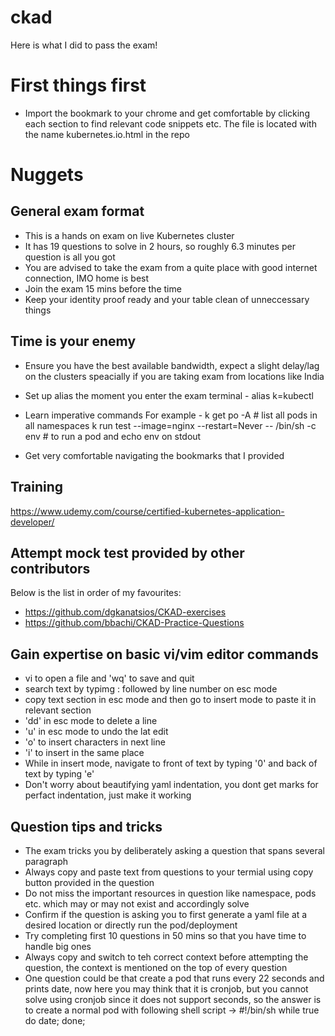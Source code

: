 # ckad
Here is what I did to pass the exam!

# First things first
* Import the bookmark to your chrome and get comfortable by clicking each section to find relevant code snippets etc. The file is located with the name kubernetes.io.html in the repo


# Nuggets
## General exam format
* This is a hands on exam on live Kubernetes cluster
* It has 19 questions to solve in 2 hours, so roughly 6.3 minutes per question is all you got
* You are advised to take the exam from a quite place with good internet connection, IMO home is best 
* Join the exam 15 mins before the time
* Keep your identity proof ready and your table clean of unneccessary things

## Time is your enemy
* Ensure you have the best available bandwidth, expect a slight delay/lag on the clusters speacially if you are taking exam from locations like India 
* Set up alias the moment you enter the exam terminal -
  alias k=kubectl
  
* Learn imperative commands 
  For example -
  k get po -A # list all pods in all namespaces
  k run test --image=nginx --restart=Never -- /bin/sh -c env # to run a pod and echo env on stdout
* Get very comfortable navigating the bookmarks that I provided

## Training
https://www.udemy.com/course/certified-kubernetes-application-developer/

## Attempt mock test provided by other contributors
Below is the list in order of my favourites:
* https://github.com/dgkanatsios/CKAD-exercises
* https://github.com/bbachi/CKAD-Practice-Questions

## Gain expertise on basic vi/vim editor commands
* vi to open a file and 'wq' to save and quit
* search text by typimg : followed by line number on esc mode
* copy text section in esc mode and then go to insert mode to paste it in relevant section
* 'dd' in esc mode to delete a line
* 'u' in esc mode to undo the lat edit
* 'o' to insert characters in next line
* 'i' to insert in the same place
* While in insert mode, navigate to front of text by typing '0' and back of text by typing 'e'
* Don't worry about beautifying yaml indentation, you dont get marks for perfact indentation, just make it working

## Question tips and tricks
* The exam tricks you by deliberately asking a question that spans several paragraph
* Always copy and paste text from questions to your termial using copy button provided in the question
* Do not miss the important resources in question like namespace, pods etc. which may or may not exist and accordingly solve
* Confirm if the question is asking you to first generate a yaml file at a desired location or directly run the pod/deployment
* Try completing first 10 questions in 50 mins so that you have time to handle big ones
* Always copy and switch to teh correct context before attempting the question, the context is mentioned on the top of every question
* One question could be that create a pod that runs every 22 seconds and prints date, now here you may think that it is cronjob, but you cannot solve using cronjob since it does not support seconds, so the answer is to create a normal pod with following shell script ->
  #!/bin/sh
   while true
   do
    date;
   done; 
